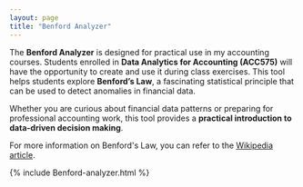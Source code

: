 ```yaml
---
layout: page
title: "Benford Analyzer"
---
```


The **Benford Analyzer** is designed for practical use in my accounting courses. Students enrolled in **Data Analytics for Accounting (ACC575)** will have the opportunity to create and use it during class exercises. This tool helps students explore **Benford’s Law**, a fascinating statistical principle that can be used to detect anomalies in financial data.

Whether you are curious about financial data patterns or preparing for professional accounting work, this tool provides a **practical introduction to data-driven decision making**.

For more information on Benford's Law, you can refer to the [Wikipedia article](https://en.wikipedia.org/wiki/Benford%27s_law).

{% include Benford-analyzer.html %}
